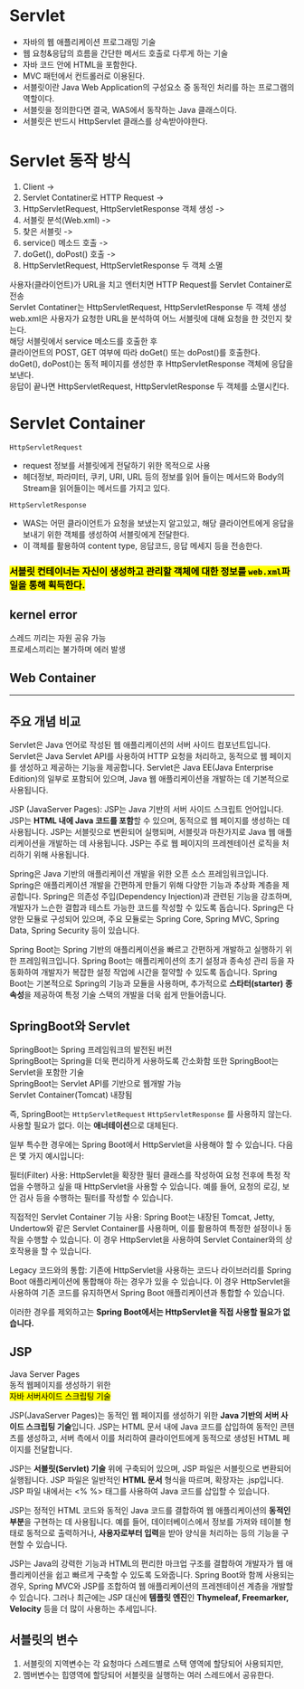 
# Servlet
- 자바의 웹 애플리케이션 프로그래밍 기술
- 웹 요청&응답의 흐름을 간단한 메서드 호출로 다루게 하는 기술
- 자바 코드 안에 HTML을 포함한다.
- MVC 패턴에서 컨트롤러로 이용된다.
- 서블릿이란 Java Web Application의 구성요소 중 동적인 처리를 하는 프로그램의 역할이다.
- 서블릿을 정의한다면 결국, WAS에서 동작하는 Java 클래스이다.
- 서블릿은 반드시 HttpServlet 클래스를 상속받아야한다.


# Servlet 동작 방식
1. Client -> <br>
2. Servlet Contatiner로 HTTP Request ->
3. HttpServletRequest, HttpServletResponse 객체 생성 ->
4. 서블릿 분석(Web.xml) -> 
5. 찾은 서블릿 -> 
6. service() 메소드 호출 -> 
7. doGet(), doPost() 호출 -> 
8. HttpServletRequest, HttpServletResponse 두 객체 소멸

사용자(클라이언트)가 URL을 치고 엔터치면 HTTP Request를 Servlet Container로 전송 <br>
Servlet Contatiner는 HttpServletRequest, HttpServletResponse 두 객체 생성 <br>
web.xml은 사용자가 요청한 URL을 분석하여 어느 서블릿에 대해 요청을 한 것인지 찾는다. <br>
해당 서블릿에서 service 메소드를 호출한 후 <br> 클라이언트의 POST, GET 여부에 따라 doGet() 또는 doPost()를 호출한다. <br>
doGet(), doPost()는 동적 페이지를 생성한 후 HttpServletResponse 객체에 응답을 보낸다. <br>
응답이 끝나면 HttpServletRequest, HttpServletResponse 두 객체를 소멸시킨다.


# Servlet Container
`HttpServletRequest`
- request 정보를 서블릿에게 전달하기 위한 목적으로 사용
- 헤더정보, 파라미터, 쿠키, URI, URL 등의 정보를 읽어 들이는 메서드와 Body의 Stream을 읽어들이는 메서드를 가지고 있다.
  
`HttpServletResponse`
- WAS는 어떤 클라이언트가 요청을 보냈는지 알고있고, 해당 클라이언트에게 응답을 보내기 위한 객체를 생성하여 서블릿에게 전달한다.
- 이 객체를 활용하여 content type, 응답코드, 응답 메세지 등을 전송한다.
  
### <mark> 서블릿 컨테이너는 자신이 생성하고 관리할 객체에 대한 정보를 `web.xml`파일을 통해 획득한다.</mark>

## kernel error <br>
스레드 끼리는 자원 공유 가능 <br>
프로세스끼리는 불가하며 에러 발생
<br>


## Web Container


---

## 주요 개념 비교

Servlet은 Java 언어로 작성된 웹 애플리케이션의 서버 사이드 컴포넌트입니다.
Servlet은 Java Servlet API를 사용하여 HTTP 요청을 처리하고, 동적으로 웹 페이지를 생성하고 제공하는 기능을 제공합니다.
Servlet은 Java EE(Java Enterprise Edition)의 일부로 포함되어 있으며, Java 웹 애플리케이션을 개발하는 데 기본적으로 사용됩니다.

JSP (JavaServer Pages):
JSP는 Java 기반의 서버 사이드 스크립트 언어입니다.
JSP는 **HTML 내에 Java 코드를 포함**할 수 있으며, 동적으로 웹 페이지를 생성하는 데 사용됩니다.
JSP는 서블릿으로 변환되어 실행되며, 서블릿과 마찬가지로 Java 웹 애플리케이션을 개발하는 데 사용됩니다.
JSP는 주로 웹 페이지의 프레젠테이션 로직을 처리하기 위해 사용됩니다.


Spring은 Java 기반의 애플리케이션 개발을 위한 오픈 소스 프레임워크입니다.
Spring은 애플리케이션 개발을 간편하게 만들기 위해 다양한 기능과 추상화 계층을 제공합니다.
Spring은 의존성 주입(Dependency Injection)과 관련된 기능을 강조하며, 개발자가 느슨한 결합과 테스트 가능한 코드를 작성할 수 있도록 돕습니다.
Spring은 다양한 모듈로 구성되어 있으며, 주요 모듈로는 Spring Core, Spring MVC, Spring Data, Spring Security 등이 있습니다.


Spring Boot는 Spring 기반의 애플리케이션을 빠르고 간편하게 개발하고 실행하기 위한 프레임워크입니다.
Spring Boot는 애플리케이션의 초기 설정과 종속성 관리 등을 자동화하여 개발자가 복잡한 설정 작업에 시간을 절약할 수 있도록 돕습니다.
Spring Boot는 기본적으로 Spring의 기능과 모듈을 사용하며, 추가적으로 **스타터(starter) 종속성**을 제공하여 특정 기술 스택의 개발을 더욱 쉽게 만들어줍니다.

## SpringBoot와 Servlet
SpringBoot는 Spring 프레임워크의 발전된 버전<br>
SpringBoot는 Spring을 더욱 편리하게 사용하도록 간소화함
또한 SpringBoot는 Servlet을 포함한 기술 <br>
SpringBoot는 Servlet API를 기반으로 웹개발 가능<br>
Servlet Container(Tomcat) 내장됨

즉, SpringBoot는 `HttpServletRequest` `HttpServletResponse` 를 사용하지 않는다. 사용할 필요가 없다. 이는 **애너테이션**으로 대체된다.

일부 특수한 경우에는 Spring Boot에서 HttpServlet을 사용해야 할 수 있습니다. 다음은 몇 가지 예시입니다:

필터(Filter) 사용: HttpServlet을 확장한 필터 클래스를 작성하여 요청 전후에 특정 작업을 수행하고 싶을 때 HttpServlet을 사용할 수 있습니다. 예를 들어, 요청의 로깅, 보안 검사 등을 수행하는 필터를 작성할 수 있습니다.

직접적인 Servlet Container 기능 사용: Spring Boot는 내장된 Tomcat, Jetty, Undertow와 같은 Servlet Container를 사용하며, 이를 활용하여 특정한 설정이나 동작을 수행할 수 있습니다. 이 경우 HttpServlet을 사용하여 Servlet Container와의 상호작용을 할 수 있습니다.

Legacy 코드와의 통합: 기존에 HttpServlet을 사용하는 코드나 라이브러리를 Spring Boot 애플리케이션에 통합해야 하는 경우가 있을 수 있습니다. 이 경우 HttpServlet을 사용하여 기존 코드를 유지하면서 Spring Boot 애플리케이션과 통합할 수 있습니다.

이러한 경우를 제외하고는 **Spring Boot에서는 HttpServlet을 직접 사용할 필요가 없습니다.**

## JSP
Java Server Pages <br>
동적 웹페이지를 생성하기 위한 <br>
<mark>자바 서버사이드 스크립팅 기술</mark>

JSP(JavaServer Pages)는 동적인 웹 페이지를 생성하기 위한 **Java 기반의 서버 사이드 스크립팅 기술**입니다. JSP는 HTML 문서 내에 Java 코드를 삽입하여 동적인 콘텐츠를 생성하고, 서버 측에서 이를 처리하여 클라이언트에게 동적으로 생성된 HTML 페이지를 전달합니다.

JSP는 **서블릿(Servlet) 기술** 위에 구축되어 있으며, JSP 파일은 서블릿으로 변환되어 실행됩니다. JSP 파일은 일반적인 **HTML 문서** 형식을 따르며, 확장자는 .jsp입니다. JSP 파일 내에서는 <% %> 태그를 사용하여 Java 코드를 삽입할 수 있습니다.

JSP는 정적인 HTML 코드와 동적인 Java 코드를 결합하여 웹 애플리케이션의 **동적인 부분**을 구현하는 데 사용됩니다. 예를 들어, 데이터베이스에서 정보를 가져와 테이블 형태로 동적으로 출력하거나, **사용자로부터 입력**을 받아 양식을 처리하는 등의 기능을 구현할 수 있습니다.

JSP는 Java의 강력한 기능과 HTML의 편리한 마크업 구조를 결합하여 개발자가 웹 애플리케이션을 쉽고 빠르게 구축할 수 있도록 도와줍니다. Spring Boot와 함께 사용되는 경우, Spring MVC와 JSP를 조합하여 웹 애플리케이션의 프레젠테이션 계층을 개발할 수 있습니다. 그러나 최근에는 JSP 대신에 **템플릿 엔진**인 **Thymeleaf, Freemarker, Velocity** 등을 더 많이 사용하는 추세입니다.

## 서블릿의 변수
1. 서블릿의 지역변수는 각 요청마다 스레드별로 스택 영역에 할당되어 사용되지만,
2. 멤버변수는 힙영역에 할당되어 서블릿을 실행하는 여러 스레드에서 공유한다.

